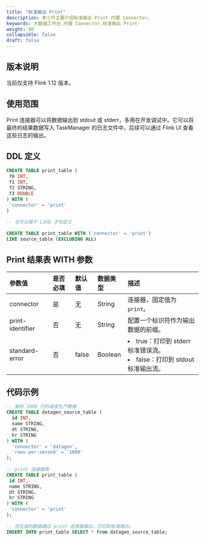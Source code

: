 ```yaml
---
title: "标准输出 Print"
description: 本小节主要介绍标准输出 Print 内置 Connector。 
keywords: 大数据工作台,内置 Connector,标准输出 Print
weight: 80
collapsible: false
draft: false
---
```




## 版本说明

当前仅支持 Flink 1.12 版本。

## 使用范围

Print 连接器可以将数据输出到 stdout 或 stderr，多用在开发调试中。它可以将最终的结果数据写入 TaskManager 的日志文件中，后续可以通过 Flink UI 查看这些日志的输出。

## DDL 定义

```sql
CREATE TABLE print_table (
 f0 INT,
 f1 INT,
 f2 STRING,
 f3 DOUBLE
) WITH (
 'connector' = 'print'
)
 
-- 也可以基于 LIKE 子句定义
 
CREATE TABLE print_table WITH ('connector' = 'print')
LIKE source_table (EXCLUDING ALL)
```

## Print 结果表 WITH 参数

| 参数值           | 是否必填 | 默认值 | 数据类型 | 描述                                                         |
| :--------------- | :------- | :----- | :------- | :----------------------------------------------------------- |
| connector        | 是       | 无     | String   | 连接器，固定值为 `print`。                                   |
| print-identifier | 否       | 无     | String   | 配置一个标识符作为输出数据的前缀。                           |
| standard-error   | 否       | false  | Boolean  | <li>true：打印到 stderr 标准错误流。<li>false：打印到 stdout 标准输出流。 |

## 代码示例

```sql
-- 每秒 1000 行的速度生产数据
CREATE TABLE datagen_source_table (
  id INT,
  name STRING,
  dt STRING,
  hr STRING
) WITH (
  'connector' = 'datagen',
  'rows-per-second' = '1000'
);
  
-- print 连接器表
CREATE TABLE print_table (
 id INT,
 name STRING,
 dt STRING,
 hr STRING
) WITH (
 'connector' = 'print'
);
  
-- 将生成的数据通过 print 连接器输出，打印到标准输出。
INSERT INTO print_table SELECT * from datagen_source_table;
```
